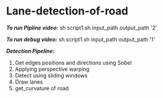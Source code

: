 # Lane-detection-of-road
***To run Pipline video:***
  sh script1.sh input_path output_path '2'
  
***To run debug video:***
  sh.script1.sh input_path output_path '1'

***Detection Pipeline:***
  1. Get edges positions and directions using Sobel
  2. Applying perspective warping
  3. Detect using sliding windows
  4. Draw lanes
  5. get_curvature of road
  
